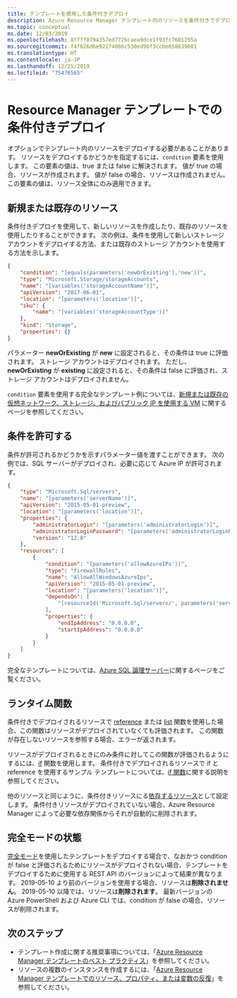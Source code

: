 ```yaml
---
title: テンプレートを使用した条件付きデプロイ
description: Azure Resource Manager テンプレート内のリソースを条件付きでデプロイする方法について説明します。
ms.topic: conceptual
ms.date: 12/03/2019
ms.openlocfilehash: 8ffff0794357ed772bcaea9dce1f93fc7601295a
ms.sourcegitcommit: f4f626d6e92174086c530ed9bf3ccbe058639081
ms.translationtype: HT
ms.contentlocale: ja-JP
ms.lasthandoff: 12/25/2019
ms.locfileid: "75476565"
---
```

# <a name="conditional-deployment-in-resource-manager-templates"></a>Resource Manager テンプレートでの条件付きデプロイ

オプションでテンプレート内のリソースをデプロイする必要があることがあります。 リソースをデプロイするかどうかを指定するには、`condition` 要素を使用します。 この要素の値は、true または false に解決されます。 値が true の場合、リソースが作成されます。 値が false の場合、リソースは作成されません。 この要素の値は、リソース全体にのみ適用できます。

## <a name="new-or-existing-resource"></a>新規または既存のリソース

条件付きデプロイを使用して、新しいリソースを作成したり、既存のリソースを使用したりすることができます。 次の例は、条件を使用して新しいストレージ アカウントをデプロイする方法、または既存のストレージ アカウントを使用する方法を示します。

```json
{
    "condition": "[equals(parameters('newOrExisting'),'new')]",
    "type": "Microsoft.Storage/storageAccounts",
    "name": "[variables('storageAccountName')]",
    "apiVersion": "2017-06-01",
    "location": "[parameters('location')]",
    "sku": {
        "name": "[variables('storageAccountType')]"
    },
    "kind": "Storage",
    "properties": {}
}
```

パラメーター **newOrExisting** が **new** に設定されると、その条件は true に評価されます。 ストレージ アカウントはデプロイされます。 ただし、**newOrExisting** が **existing** に設定されると、その条件は false に評価され、ストレージ アカウントはデプロイされません。

`condition` 要素を使用する完全なテンプレート例については、[新規または既存の仮想ネットワーク、ストレージ、およびパブリック IP を使用する VM](https://github.com/Azure/azure-quickstart-templates/tree/master/201-vm-new-or-existing-conditions) に関するページを参照してください。

## <a name="allow-condition"></a>条件を許可する

条件が許可されるかどうかを示すパラメーター値を渡すことができます。 次の例では、SQL サーバーがデプロイされ、必要に応じて Azure IP が許可されます。

```json
{
    "type": "Microsoft.Sql/servers",
    "name": "[parameters('serverName')]",
    "apiVersion": "2015-05-01-preview",
    "location": "[parameters('location')]",
    "properties": {
        "administratorLogin": "[parameters('administratorLogin')]",
        "administratorLoginPassword": "[parameters('administratorLoginPassword')]",
        "version": "12.0"
    },
    "resources": [
        {
            "condition": "[parameters('allowAzureIPs')]",
            "type": "firewallRules",
            "name": "AllowAllWindowsAzureIps",
            "apiVersion": "2015-05-01-preview",
            "location": "[parameters('location')]",
            "dependsOn": [
                "[resourceId('Microsoft.Sql/servers/', parameters('serverName'))]"
            ],
            "properties": {
                "endIpAddress": "0.0.0.0",
                "startIpAddress": "0.0.0.0"
            }
        }
    ]
}
```

完全なテンプレートについては、[Azure SQL 論理サーバー](https://github.com/Azure/azure-quickstart-templates/tree/master/101-sql-logical-server)に関するページをご覧ください。

## <a name="runtime-functions"></a>ランタイム関数

条件付きでデプロイされるリソースで [reference](template-functions-resource.md#reference) または [list](template-functions-resource.md#list) 関数を使用した場合、この関数はリソースがデプロイされていなくても評価されます。 この関数が存在しないリソースを参照する場合、エラーが返されます。

リソースがデプロイされるときにのみ条件に対してこの関数が評価されるようにするには、[if](template-functions-logical.md#if) 関数を使用します。 条件付きでデプロイされるリソースで if と reference を使用するサンプル テンプレートについては、[if 関数](template-functions-logical.md#if)に関する説明を参照してください。

他のリソースと同じように、条件付きリソースにる[依存するリソース](define-resource-dependency.md)として設定します。 条件付きリソースがデプロイされていない場合、Azure Resource Manager によって必要な依存関係からそれが自動的に削除されます。

## <a name="condition-with-complete-mode"></a>完全モードの状態

[完全モード](deployment-modes.md)を使用したテンプレートをデプロイする場合で、なおかつ condition が false と評価されるためにリソースがデプロイされない場合、テンプレートをデプロイするために使用する REST API のバージョンによって結果が異なります。 2019-05-10 より前のバージョンを使用する場合、リソースは**削除されません**。 2019-05-10 以降では、リソースは**削除されます**。 最新バージョンの Azure PowerShell および Azure CLI では、condition が false の場合、リソースが削除されます。

## <a name="next-steps"></a>次のステップ

* テンプレート作成に関する推奨事項については、「[Azure Resource Manager テンプレートのベスト プラクティス](template-best-practices.md)」を参照してください。
* リソースの複数のインスタンスを作成するには、「[Azure Resource Manager テンプレートでのリソース、プロパティ、または変数の反復](create-multiple-instances.md)」を参照してください。